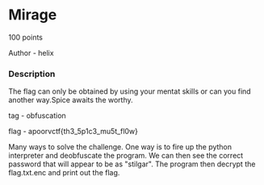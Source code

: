 # Mirage

100 points

Author - helix

### Description 
The flag can only be obtained by using your mentat skills or 
can you find another way.Spice awaits the worthy.

tag - obfuscation

flag - apoorvctf{th3_5p1c3_mu5t_fl0w}

Many ways to solve the challenge. One way is to fire up the
python interpreter and deobfuscate the program. 
We can then see the correct password that will appear to 
be as "stilgar". 
The program then decrypt the flag.txt.enc and print 
out the flag.